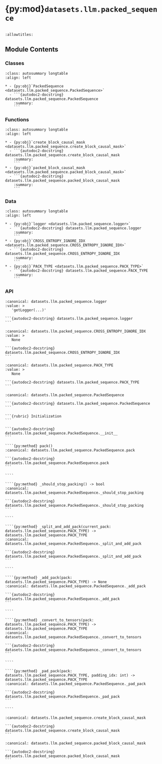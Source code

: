 # {py:mod}`datasets.llm.packed_sequence`

```{py:module} datasets.llm.packed_sequence
```

```{autodoc2-docstring} datasets.llm.packed_sequence
:allowtitles:
```

## Module Contents

### Classes

````{list-table}
:class: autosummary longtable
:align: left

* - {py:obj}`PackedSequence <datasets.llm.packed_sequence.PackedSequence>`
  - ```{autodoc2-docstring} datasets.llm.packed_sequence.PackedSequence
    :summary:
    ```
````

### Functions

````{list-table}
:class: autosummary longtable
:align: left

* - {py:obj}`create_block_causal_mask <datasets.llm.packed_sequence.create_block_causal_mask>`
  - ```{autodoc2-docstring} datasets.llm.packed_sequence.create_block_causal_mask
    :summary:
    ```
* - {py:obj}`packed_block_causal_mask <datasets.llm.packed_sequence.packed_block_causal_mask>`
  - ```{autodoc2-docstring} datasets.llm.packed_sequence.packed_block_causal_mask
    :summary:
    ```
````

### Data

````{list-table}
:class: autosummary longtable
:align: left

* - {py:obj}`logger <datasets.llm.packed_sequence.logger>`
  - ```{autodoc2-docstring} datasets.llm.packed_sequence.logger
    :summary:
    ```
* - {py:obj}`CROSS_ENTROPY_IGNORE_IDX <datasets.llm.packed_sequence.CROSS_ENTROPY_IGNORE_IDX>`
  - ```{autodoc2-docstring} datasets.llm.packed_sequence.CROSS_ENTROPY_IGNORE_IDX
    :summary:
    ```
* - {py:obj}`PACK_TYPE <datasets.llm.packed_sequence.PACK_TYPE>`
  - ```{autodoc2-docstring} datasets.llm.packed_sequence.PACK_TYPE
    :summary:
    ```
````

### API

````{py:data} logger
:canonical: datasets.llm.packed_sequence.logger
:value: >
   'getLogger(...)'

```{autodoc2-docstring} datasets.llm.packed_sequence.logger
```

````

````{py:data} CROSS_ENTROPY_IGNORE_IDX
:canonical: datasets.llm.packed_sequence.CROSS_ENTROPY_IGNORE_IDX
:value: >
   None

```{autodoc2-docstring} datasets.llm.packed_sequence.CROSS_ENTROPY_IGNORE_IDX
```

````

````{py:data} PACK_TYPE
:canonical: datasets.llm.packed_sequence.PACK_TYPE
:value: >
   None

```{autodoc2-docstring} datasets.llm.packed_sequence.PACK_TYPE
```

````

`````{py:class} PackedSequence(dataset, split, packed_sequence_size, split_across_pack=False, max_packs=None)
:canonical: datasets.llm.packed_sequence.PackedSequence

```{autodoc2-docstring} datasets.llm.packed_sequence.PackedSequence
```

```{rubric} Initialization
```

```{autodoc2-docstring} datasets.llm.packed_sequence.PackedSequence.__init__
```

````{py:method} pack()
:canonical: datasets.llm.packed_sequence.PackedSequence.pack

```{autodoc2-docstring} datasets.llm.packed_sequence.PackedSequence.pack
```

````

````{py:method} _should_stop_packing() -> bool
:canonical: datasets.llm.packed_sequence.PackedSequence._should_stop_packing

```{autodoc2-docstring} datasets.llm.packed_sequence.PackedSequence._should_stop_packing
```

````

````{py:method} _split_and_add_pack(current_pack: datasets.llm.packed_sequence.PACK_TYPE) -> datasets.llm.packed_sequence.PACK_TYPE
:canonical: datasets.llm.packed_sequence.PackedSequence._split_and_add_pack

```{autodoc2-docstring} datasets.llm.packed_sequence.PackedSequence._split_and_add_pack
```

````

````{py:method} _add_pack(pack: datasets.llm.packed_sequence.PACK_TYPE) -> None
:canonical: datasets.llm.packed_sequence.PackedSequence._add_pack

```{autodoc2-docstring} datasets.llm.packed_sequence.PackedSequence._add_pack
```

````

````{py:method} _convert_to_tensors(pack: datasets.llm.packed_sequence.PACK_TYPE) -> datasets.llm.packed_sequence.PACK_TYPE
:canonical: datasets.llm.packed_sequence.PackedSequence._convert_to_tensors

```{autodoc2-docstring} datasets.llm.packed_sequence.PackedSequence._convert_to_tensors
```

````

````{py:method} _pad_pack(pack: datasets.llm.packed_sequence.PACK_TYPE, padding_idx: int) -> datasets.llm.packed_sequence.PACK_TYPE
:canonical: datasets.llm.packed_sequence.PackedSequence._pad_pack

```{autodoc2-docstring} datasets.llm.packed_sequence.PackedSequence._pad_pack
```

````

`````

````{py:function} create_block_causal_mask(seq_lens: list[torch.Tensor]) -> torch.Tensor
:canonical: datasets.llm.packed_sequence.create_block_causal_mask

```{autodoc2-docstring} datasets.llm.packed_sequence.create_block_causal_mask
```
````

````{py:function} packed_block_causal_mask(seq_lens: list[torch.Tensor])
:canonical: datasets.llm.packed_sequence.packed_block_causal_mask

```{autodoc2-docstring} datasets.llm.packed_sequence.packed_block_causal_mask
```
````
